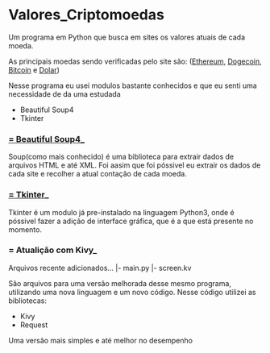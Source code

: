 # Valores_Criptomoedas
Um programa em Python que busca em sites os valores atuais de cada moeda.

As principais moedas sendo verificadas pelo site são:
  ([Ethereum](https://coinmarketcap.com/pt-br/currencies/ethereum/), [Dogecoin](https://coinmarketcap.com/pt-br/currencies/dogecoin/), [Bitcoin](https://coinmarketcap.com/pt-br/currencies/bitcoin/) e [Dolar](https://www.google.com/finance/quote/USD-BRL?window=5Y))
  
Nesse programa eu usei modulos bastante conhecidos e que eu senti uma necessidade de da uma estudada
- Beautiful Soup4
- Tkinter

### [= Beautiful Soup4_](https://www.crummy.com/software/BeautifulSoup/bs4/doc/)
Soup(como mais conhecido) é uma biblioteca para extrair dados de arquivos HTML e até XML.
Foi aasim que foi póssivel eu extrair os dados de cada site e recolher a atual contação de cada moeda.

### [= Tkinter_](https://tkdocs.com/tutorial/)
Tkinter é um modulo já pre-instalado na linguagem Python3, onde é póssivel fazer a adição de interface gráfica, que é a que está presente no momento.

### = Atualição com Kivy_
Arquivos recente adicionados...
|- main.py
|- screen.kv

São arquivos para uma versão melhorada desse mesmo programa, utilizando uma nova linguagem e um novo código.
Nesse código utilizei as bibliotecas:
  - Kivy
  - Request

  Uma versão mais simples e até melhor no desempenho
